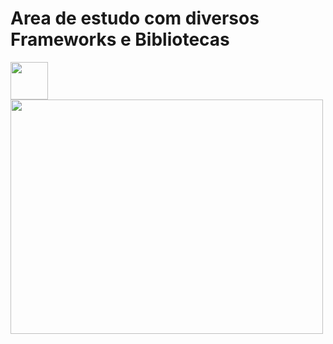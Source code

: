 # Area de estudo com diversos Frameworks e Bibliotecas


<p align="justify">
<img src="https://cdn-icons-png.flaticon.com/512/1126/1126012.png" width="60" height="60"/>

<img src="https://media4.giphy.com/media/m2Q7FEc0bEr4I/giphy.gif?cid=ecf05e4799ryq9krv0722ikzqeyn4ug7s270aep533smb1lj&rid=giphy.gif&ct=g" width="500" height="375"/>
</p>
